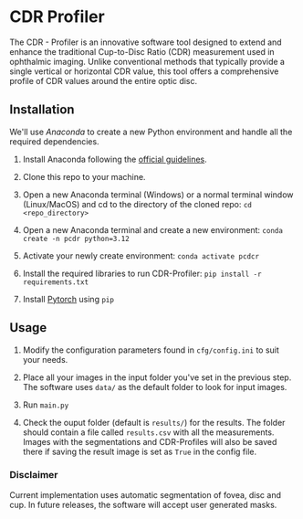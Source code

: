 # CDR Profiler

The CDR - Profiler is an innovative software tool designed to extend and enhance the traditional Cup-to-Disc Ratio (CDR) measurement used in ophthalmic imaging. Unlike conventional methods that typically provide a single vertical or horizontal CDR value, this tool offers a comprehensive profile of CDR values around the entire optic disc.

## Installation

We'll use *Anaconda* to create a new Python environment and handle all the required dependencies.

1. Install Anaconda following the [official guidelines](https://docs.anaconda.com/anaconda/install/).

2. Clone this repo to your machine.

3. Open a new Anaconda terminal (Windows) or a normal terminal window (Linux/MacOS) and cd to the directory of the cloned repo: `cd <repo_directory>`

4. Open a new Anaconda terminal and create a new environment: `conda create -n pcdr python=3.12`

5. Activate your newly create environment: `conda activate pcdcr`

6. Install the required libraries to run CDR-Profiler: `pip install -r requirements.txt`

7. Install [Pytorch](https://pytorch.org/get-started/locally/) using `pip`

## Usage

1. Modify the configuration parameters found in `cfg/config.ini` to suit your needs.

2. Place all your images in the input folder you've set in the previous step. The software uses `data/` as the default folder to look for input images.

3. Run `main.py`

4. Check the ouput folder (default is `results/`) for the results. The folder should contain a file called `results.csv` with all the measurements. Images with the segmentations and CDR-Profiles will also be saved there if saving the result image is set as `True` in the config file.

### Disclaimer

Current implementation uses automatic segmentation of fovea, disc and cup. In future releases, the software will accept user generated masks.

